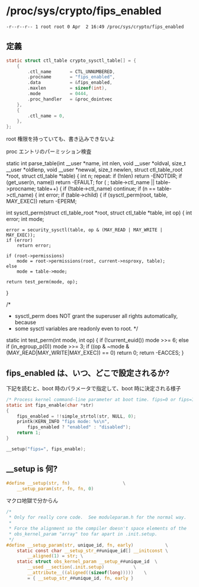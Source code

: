 # /proc/sys/crypto/fips_enabled

```
-r--r--r-- 1 root root 0 Apr  2 16:49 /proc/sys/crypto/fips_enabled
```

## 定義

```c
static struct ctl_table crypto_sysctl_table[] = {
    {
        .ctl_name       = CTL_UNNUMBERED,
        .procname       = "fips_enabled",
        .data           = &fips_enabled,
        .maxlen         = sizeof(int),
        .mode           = 0444,
        .proc_handler   = &proc_dointvec
    },
    {
        .ctl_name = 0,
    },
};
```

root 権限を持っていても、書き込みできないよ

proc エントリのパーミッション検査

static int parse_table(int __user *name, int nlen,
		       void __user *oldval, size_t __user *oldlenp,
		       void __user *newval, size_t newlen,
		       struct ctl_table_root *root,
		       struct ctl_table *table)
{
	int n;
repeat:
	if (!nlen)
		return -ENOTDIR;
	if (get_user(n, name))
		return -EFAULT;
	for ( ; table->ctl_name || table->procname; table++) {
		if (!table->ctl_name)
			continue;
		if (n == table->ctl_name) {
			int error;
			if (table->child) {
				if (sysctl_perm(root, table, MAY_EXEC))
					return -EPERM;

int sysctl_perm(struct ctl_table_root *root, struct ctl_table *table, int op)
{
	int error;
	int mode;

	error = security_sysctl(table, op & (MAY_READ | MAY_WRITE | MAY_EXEC));
	if (error)
		return error;

	if (root->permissions)
		mode = root->permissions(root, current->nsproxy, table);
	else
		mode = table->mode;

	return test_perm(mode, op);
}


/*
 * sysctl_perm does NOT grant the superuser all rights automatically, because
 * some sysctl variables are readonly even to root.
 */

static int test_perm(int mode, int op)
{
	if (!current_euid())
		mode >>= 6;
	else if (in_egroup_p(0))
		mode >>= 3;
	if ((op & ~mode & (MAY_READ|MAY_WRITE|MAY_EXEC)) == 0)
		return 0;
	return -EACCES;
}

## fips_enabled は、いつ、どこで設定されるか?

下記を読むと、boot 時のパラメータで指定して、boot 時に決定される様子

```c
/* Process kernel command-line parameter at boot time. fips=0 or fips=1 */
static int fips_enable(char *str)
{
	fips_enabled = !!simple_strtol(str, NULL, 0);
	printk(KERN_INFO "fips mode: %s\n",
		fips_enabled ? "enabled" : "disabled");
	return 1;
}

__setup("fips=", fips_enable);
```

## __setup is 何?

```c
#define __setup(str, fn)					\
	__setup_param(str, fn, fn, 0)
```

マクロ地獄で分からん

```c
/*
 * Only for really core code.  See moduleparam.h for the normal way.
 *
 * Force the alignment so the compiler doesn't space elements of the
 * obs_kernel_param "array" too far apart in .init.setup.
 */
#define __setup_param(str, unique_id, fn, early)			\
	static const char __setup_str_##unique_id[] __initconst	\
		__aligned(1) = str; \
	static struct obs_kernel_param __setup_##unique_id	\
		__used __section(.init.setup)			\
		__attribute__((aligned((sizeof(long)))))	\
		= { __setup_str_##unique_id, fn, early }
```